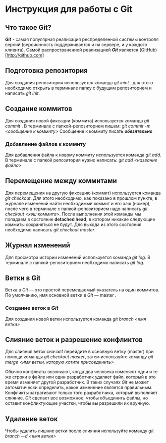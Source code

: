 # Инструкция для работы с Git

## Что такое Git?
***Git*** - самая популярная реализация респределенной системы контроля версий (версионность поддерживается и на сервере, и у каждого клиента). Самой распространенной реализацией ***Git*** является (GitHub)[http://github.com]

## Подготовка репозитория
Для создания репозитория используется команда *git inint* . для этого необходимо открыть в терминале папку с будущим репозиторием и написать *git init*.

## Создание коммитов

Для создания новой фиксации (коммита) используется команда *git commit* . В терминале с папкой-репозиторием пишем: *git commit -m <сообщение к коммиту>* Сообщение к коммиту писать ***обязятельно***

### Добавление файлов к коммиту
Для добавления файла к новому коммиту используется команда *git add*. В терминале с папкой репозитория нужно написать: *git add <название файла>*

## Перемещение между коммитами
Для перемещения на другую фиксацию (коммит) используется команда *git checkout*. Для этого необходимо, как показано в прошлом пункте, в журнале изменений найти необходимый коммит и его хэш (номер), после чего в терминале с папкой-репозиторием надо написать *git checkout <хэш коммита>*. После выполнения этой команды мы попадаем в состояние **detached head**, в котором никакие следующие коммиты сохраняться не будут. Для выхода из этого состояния необходимо написать *git checkout master*.

## Журнал изменений
Для просмотра истории изменений используется команда *git log*. В терминале с папкой-репозиторием необходимо написать *git log*.

## Ветки в Git

Ветка в *Git* — это простой перемещаемый указатель на один коммитов. По умолчанию, имя основной ветки в *Git* — master .

### Создание веток в *Git*
Для создания новой ветки используется команда *git branch <имя ветки>*


## Слияние веток и разрешение конфликтов

Для слияния веток сначалf перейдите в основную ветку (master) при помощи команды *git checkout master*, затем используйте команду *git merge <имя ветки, которую хотите присоединить>*

Обычно конфликты возникают, когда два человека изменяют одни и те же строки в файле или один разработчик удаляет файл, который в это время изменяет другой разработчик. В таких случаях *Git* не может автоматически определить, какое изменение является правильным. Конфликты затрагивают только того разработчика, который выполняет слияние. *Git* сделает все возможное, чтобы объединить файлы, но оставит конфликтующие участки, чтобы вы разрешили их вручную.


## Удаление веток
Чтобы удалить лишние ветки после слияния используйте команду *git branch --d <имя ветки>* 
